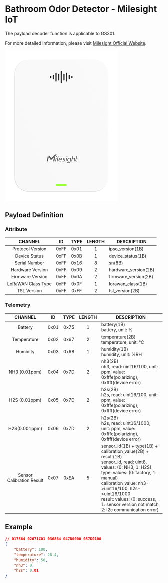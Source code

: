 # Bathroom Odor Detector - Milesight IoT

The payload decoder function is applicable to GS301.

For more detailed information, please visit [Milesight Official Website](https://www.milesight.com/iot/product/lorawan-sensor/gs301).

![GS301](GS301.png)

## Payload Definition

### Attribute

|      CHANNEL       |  ID  | TYPE | LENGTH | DESCRIPTION          |
| :----------------: | :--: | :--: | :----: | -------------------- |
|  Protocol Version  | 0xFF | 0x01 |   1    | ipso_version(1B)     |
|   Device Status    | 0xFF | 0x0B |   1    | device_status(1B)    |
|   Serial Number    | 0xFF | 0x16 |   8    | sn(8B)               |
|  Hardware Version  | 0xFF | 0x09 |   2    | hardware_version(2B) |
|  Firmware Version  | 0xFF | 0x0A |   2    | firmware_version(2B) |
| LoRaWAN Class Type | 0xFF | 0x0F |   1    | lorawan_class(1B)    |
|    TSL Version     | 0xFF | 0xFF |   2    | tsl_version(2B)      |

### Telemetry

|          CHANNEL          |  ID  | TYPE | LENGTH | DESCRIPTION                                                                                                                                                                                                                                                                                                        |
| :-----------------------: | :--: | :--: | :----: | ------------------------------------------------------------------------------------------------------------------------------------------------------------------------------------------------------------------------------------------------------------------------------------------------------------------ |
|          Battery          | 0x01 | 0x75 |   1    | battery(1B)<br />battery, unit: %                                                                                                                                                                                                                                                                                  |
|        Temperature        | 0x02 | 0x67 |   2    | temperature(2B)<br />temperature, unit: ℃                                                                                                                                                                                                                                                                          |
|         Humidity          | 0x03 | 0x68 |   1    | humidity(1B)<br />humidity, unit: %RH                                                                                                                                                                                                                                                                              |
|       NH3 (0.01ppm)       | 0x04 | 0x7D |   2    | nh3(2B)<br />nh3, read: uint16/100, unit: ppm, value: 0xfffe(polarizing), 0xffff(device error)                                                                                                                                                                                                                     |
|       H2S (0.01ppm)       | 0x05 | 0x7D |   2    | h2s(2B)<br />h2s, read: uint16/100, unit: ppm, value: 0xfffe(polarizing), 0xffff(device error)                                                                                                                                                                                                                     |
|       H2S(0.001ppm)       | 0x06 | 0x7D |   2    | h2s(2B)<br />h2s, read: uint16/1000, unit: ppm, value: 0xfffe(polarizing), 0xffff(device error)                                                                                                                                                                                                                    |
| Sensor Calibration Result | 0x07 | 0xEA |   5    | sensor_id(1B) + type(1B) + calibration_value(2B) + result(1B)<br/>sensor_id, read: uint8, values: (0: NH3, 1: H2S)<br />type: values: (0: factory, 1: manual)<br />calibration_value: nh3->uint16/100, h2s->uint16/1000<br />result: values: (0: success, 1: sensor version not match, 2: i2c communication error) |

## Example

```json
// 017564 02671C01 036864 047D0000 057D0100
{
    "battery": 100,
    "temperature": 28.4,
    "humidity": 50,
    "nh3": 0,
    "h2s": 0.01
}
```
